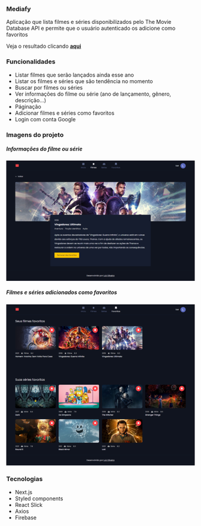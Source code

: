 ### Mediafy

Aplicação que lista filmes e séries disponibilizados pelo The Movie Database API e permite que o usuário autenticado os adicione como favoritos

Veja o resultado clicando <b><a href="https://movies-rosy-nu.vercel.app/" target="_blank">aqui</a></b>

### Funcionalidades
- Listar filmes que serão lançados ainda esse ano
- Listar os filmes e séries que são tendência no momento
- Buscar por filmes ou séries
- Ver informações do filme ou série (ano de lançamento, gênero, descrição...)
- Páginação
- Adicionar filmes e séries como favoritos
- Login com conta Google

### Imagens do projeto

##### Informações do filme ou série
![](./public/design/details.png)

##### Filmes e séries adicionados como favoritos
![](./public/design/favorites.png)

### Tecnologias
- Next.js
- Styled components
- React Slick
- Axios
- Firebase
